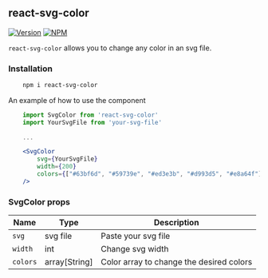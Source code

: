 ## react-svg-color

[![Version](https://img.shields.io/npm/v/react-svg-color.svg)](https://www.npmjs.com/package/react-svg-color)
[![NPM](https://img.shields.io/npm/dm/react-svg-color.svg)](https://www.npmjs.com/package/react-svg-color)

`react-svg-color` allows you to change any color in an svg file.

### Installation

```bash
    npm i react-svg-color
```

An example of how to use the component

```jsx
    import SvgColor from 'react-svg-color'
    import YourSvgFile from 'your-svg-file'
    
    ...

    <SvgColor 
        svg={YourSvgFile} 
        width={200} 
        colors={["#63bf6d", "#59739e", "#ed3e3b", "#d993d5", "#e8a64f"]} 
    />
```


### SvgColor props

| Name         | Type           | Description                                    |
| ------------ | -------------- | ---------------------------------------------- |
| `svg`        | svg file       | Paste your svg file                            |
| `width`      | int            | Change svg width                               |
| `colors`     | array[String]  | Color array to change the desired colors       |


